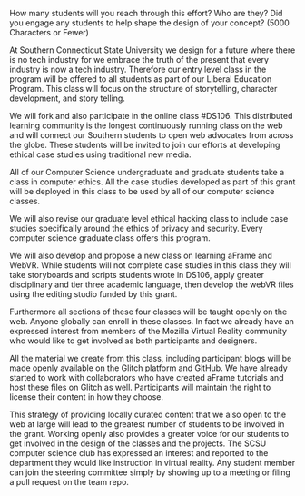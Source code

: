 How many students will you reach through this effort? Who are they? Did you engage any students to help shape the design of your concept? (5000 Characters or Fewer)

At Southern Connecticut State University we design for a future where there is no tech industry for we embrace the truth of the present that every industry is now a tech industry. Therefore our entry level class in the program will be offered to all students as part of our Liberal Education Program. This class will focus on the structure of storytelling, character development, and story telling.

We will fork and also participate in the online class #DS106. This distributed learning community is the longest continuously running class on the web and will connect our Southern students to open web advocates from across the globe. These students will be invited to join our efforts at developing ethical case studies using traditional new media. 

All of  our Computer Science undergraduate and graduate students take a class in computer ethics. All the case studies developed as part of this grant will be deployed in this class to be used by all of our computer science classes.

We will also revise our graduate level ethical hacking class to include case studies specifically around the ethics of privacy and security. Every computer science graduate class offers this program.

We will also develop and propose a new class on learning aFrame and WebVR. While students will not complete case studies in this class they will take storyboards and scripts students wrote in DS106, apply greater disciplinary and tier three academic language, then develop the webVR files using the editing studio funded by this grant.

Furthermore all sections of these four classes will be taught openly on the web. Anyone globally can enroll in these classes. In fact we already have an expressed interest from members of the Mozilla Virtual Reality community who would like to get involved as both participants and designers.

All the material we create from this class, including participant blogs will be made openly available on the Glitch platform and GitHub. We have already started to work with collaborators who have created aFrame tutorials and host these files on Glitch as well. Participants will maintain the right to license their content in how they choose. 

This strategy of providing locally curated content that we also open to the web at large will lead to the greatest number of students to be involved in the grant. Working openly also provides a greater voice for our students to get involved in the design of the classes and the projects. The SCSU computer science club has expressed an interest and reported to the department they would like instruction in virtual reality. Any student member can join the steering committee simply by showing up to a meeting or filing a pull request on the team repo. 
